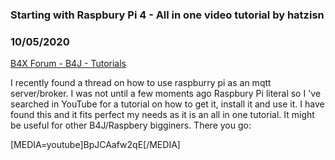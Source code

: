 ### Starting with Raspbury Pi 4 - All in one video tutorial by hatzisn
### 10/05/2020
[B4X Forum - B4J - Tutorials](https://www.b4x.com/android/forum/threads/122840/)

I recently found a thread on how to use raspburry pi as an mqtt server/broker. I was not until a few moments ago Raspbury Pi literal so I 've searched in YouTube for a tutorial on how to get it, install it and use it. I have found this and it fits perfect my needs as it is an all in one tutorial. It might be useful for other B4J/Raspbery bigginers. There you go:  
  
[MEDIA=youtube]BpJCAafw2qE[/MEDIA]